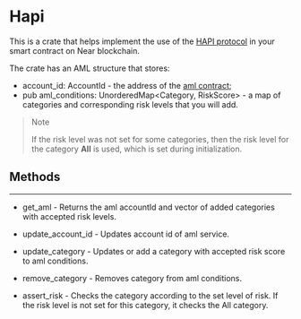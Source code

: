 # Hapi

This is a crate that helps implement the use of the [HAPI protocol](https://hapi-one.gitbook.io/hapi-protocol/) in your smart contract on Near blockchain.

The crate has an AML structure that stores:

- account_id: AccountId - the address of the [aml contract](https://github.com/HAPIprotocol/near-proxy-contract);
- pub aml_conditions: UnorderedMap<Category, RiskScore> - a map of categories and corresponding risk levels that you will add.

>Note
>
>If the risk level was not set for some categories, then the risk level for the category **All** is used, which is set during initialization.

## Methods
___________ 
  
- get_aml - Returns the aml accountId and vector of added categories with accepted risk levels.

- update_account_id - Updates account id of aml service.

- update_category - Updates or add a category with accepted risk score to aml conditions.

- remove_category - Removes category from aml conditions.

- assert_risk - Checks the category according to the set level of risk. If the risk level is not set for this category, it checks the All category.